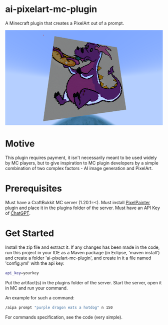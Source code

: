 # ai-pixelart-mc-plugin

A Minecraft plugin that creates a PixelArt out of a prompt.

![screenshot](src/assets/screenshot.png)

# Motive

This plugin requires payment, it isn't necessarily meant to be used widely by MC players, but to give inspiration to
MC plugin developers by a simple combination of two complex factors - AI image generation and PixelArt.

# Prerequisites

Must have a CraftBukkit MC server (1.20.1=<).
Must install [PixelPainter](https://www.spigotmc.org/resources/pixel-painter.104770) plugin and place it in
the plugins folder of the server.
Must have an API Key of [ChatGPT](https://platform.openai.com/).

# Get Started

Install the zip file and extract it.
If any changes has been made in the code, run this project in your IDE as a Maven package (in Eclipse, 'maven install') 
and create a folder 'ai-pixelart-mc-plugin', and create in it a file named 'config.yml' with the api key:
````bash
api_key=yourkey
````

Put the artifact(s) in the plugins folder of the server.
Start the server, open it in MC and run your command.

An example for such a command:

``` bash
/aipa prompt "purple dragon eats a hotdog" n 150
```

For commands specification, see the code (very simple).